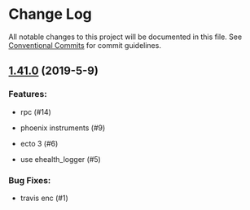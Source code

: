 # Change Log

All notable changes to this project will be documented in this file.
See [Conventional Commits](Https://conventionalcommits.org) for commit guidelines.

<!-- changelog -->

## [1.41.0](https://github.com/edenlabllc/ael.api/compare/1.41.0...1.41.0) (2019-5-9)




### Features:

* rpc (#14)

* phoenix instruments (#9)

* ecto 3 (#6)

* use ehealth_logger (#5)

### Bug Fixes:

* travis enc (#1)
